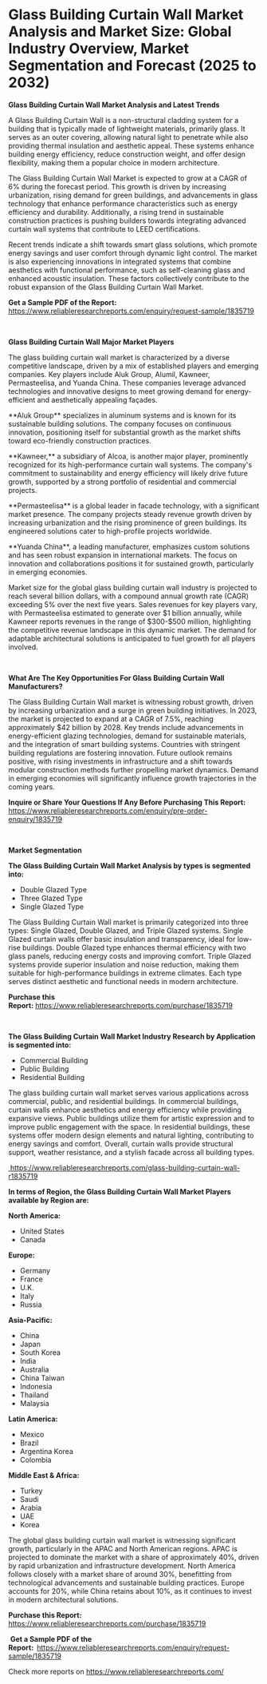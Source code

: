 <p><h1>Glass Building Curtain Wall Market Analysis and Market Size: Global Industry Overview, Market Segmentation and Forecast (2025 to 2032)</h1></p><p><strong>Glass Building Curtain Wall Market Analysis and Latest Trends</strong></p>
<p><p>A Glass Building Curtain Wall is a non-structural cladding system for a building that is typically made of lightweight materials, primarily glass. It serves as an outer covering, allowing natural light to penetrate while also providing thermal insulation and aesthetic appeal. These systems enhance building energy efficiency, reduce construction weight, and offer design flexibility, making them a popular choice in modern architecture.</p><p>The Glass Building Curtain Wall Market is expected to grow at a CAGR of 6% during the forecast period. This growth is driven by increasing urbanization, rising demand for green buildings, and advancements in glass technology that enhance performance characteristics such as energy efficiency and durability. Additionally, a rising trend in sustainable construction practices is pushing builders towards integrating advanced curtain wall systems that contribute to LEED certifications.</p><p>Recent trends indicate a shift towards smart glass solutions, which promote energy savings and user comfort through dynamic light control. The market is also experiencing innovations in integrated systems that combine aesthetics with functional performance, such as self-cleaning glass and enhanced acoustic insulation. These factors collectively contribute to the robust expansion of the Glass Building Curtain Wall Market.</p></p>
<p><strong>Get a Sample PDF of the Report:&nbsp;</strong> <a href="https://www.reliableresearchreports.com/enquiry/request-sample/1835719?utm_campaign=2665&utm_medium=2&utm_source=Github&utm_content=ia&utm_term=26032025&utm_id=glass-building-curtain-wall">https://www.reliableresearchreports.com/enquiry/request-sample/1835719</a></p>
<p>&nbsp;</p>
<p><strong>Glass Building Curtain Wall Major Market Players</strong></p>
<p><p>The glass building curtain wall market is characterized by a diverse competitive landscape, driven by a mix of established players and emerging companies. Key players include Aluk Group, Alumil, Kawneer, Permasteelisa, and Yuanda China. These companies leverage advanced technologies and innovative designs to meet growing demand for energy-efficient and aesthetically appealing façades.</p><p>**Aluk Group** specializes in aluminum systems and is known for its sustainable building solutions. The company focuses on continuous innovation, positioning itself for substantial growth as the market shifts toward eco-friendly construction practices.</p><p>**Kawneer,** a subsidiary of Alcoa, is another major player, prominently recognized for its high-performance curtain wall systems. The company's commitment to sustainability and energy efficiency will likely drive future growth, supported by a strong portfolio of residential and commercial projects.</p><p>**Permasteelisa** is a global leader in facade technology, with a significant market presence. The company projects steady revenue growth driven by increasing urbanization and the rising prominence of green buildings. Its engineered solutions cater to high-profile projects worldwide.</p><p>**Yuanda China**, a leading manufacturer, emphasizes custom solutions and has seen robust expansion in international markets. The focus on innovation and collaborations positions it for sustained growth, particularly in emerging economies.</p><p>Market size for the global glass building curtain wall industry is projected to reach several billion dollars, with a compound annual growth rate (CAGR) exceeding 5% over the next five years. Sales revenues for key players vary, with Permasteelisa estimated to generate over $1 billion annually, while Kawneer reports revenues in the range of $300-$500 million, highlighting the competitive revenue landscape in this dynamic market. The demand for adaptable architectural solutions is anticipated to fuel growth for all players involved.</p></p>
<p>&nbsp;</p>
<p><strong>What Are The Key Opportunities For Glass Building Curtain Wall Manufacturers?</strong></p>
<p><p>The Glass Building Curtain Wall market is witnessing robust growth, driven by increasing urbanization and a surge in green building initiatives. In 2023, the market is projected to expand at a CAGR of 7.5%, reaching approximately $42 billion by 2028. Key trends include advancements in energy-efficient glazing technologies, demand for sustainable materials, and the integration of smart building systems. Countries with stringent building regulations are fostering innovation. Future outlook remains positive, with rising investments in infrastructure and a shift towards modular construction methods further propelling market dynamics. Demand in emerging economies will significantly influence growth trajectories in the coming years.</p></p>
<p><strong>Inquire or Share Your Questions If Any Before Purchasing This Report:</strong> <a href="https://www.reliableresearchreports.com/enquiry/pre-order-enquiry/1835719?utm_campaign=2665&utm_medium=2&utm_source=Github&utm_content=ia&utm_term=26032025&utm_id=glass-building-curtain-wall">https://www.reliableresearchreports.com/enquiry/pre-order-enquiry/1835719</a></p>
<p>&nbsp;</p>
<p><strong>Market Segmentation</strong></p>
<p><strong>The Glass Building Curtain Wall Market Analysis by types is segmented into:</strong></p>
<p><ul><li>Double Glazed Type</li><li>Three Glazed Type</li><li>Single Glazed Type</li></ul></p>
<p><p>The Glass Building Curtain Wall market is primarily categorized into three types: Single Glazed, Double Glazed, and Triple Glazed systems. Single Glazed curtain walls offer basic insulation and transparency, ideal for low-rise buildings. Double Glazed type enhances thermal efficiency with two glass panels, reducing energy costs and improving comfort. Triple Glazed systems provide superior insulation and noise reduction, making them suitable for high-performance buildings in extreme climates. Each type serves distinct aesthetic and functional needs in modern architecture.</p></p>
<p><strong>Purchase this Report:&nbsp;</strong><a href="https://www.reliableresearchreports.com/purchase/1835719?utm_campaign=2665&utm_medium=2&utm_source=Github&utm_content=ia&utm_term=26032025&utm_id=glass-building-curtain-wall">https://www.reliableresearchreports.com/purchase/1835719</a></p>
<p>&nbsp;</p>
<p><strong>The Glass Building Curtain Wall Market Industry Research by Application is segmented into:</strong></p>
<p><ul><li>Commercial Building</li><li>Public Building</li><li>Residential Building</li></ul></p>
<p><p>The glass building curtain wall market serves various applications across commercial, public, and residential buildings. In commercial buildings, curtain walls enhance aesthetics and energy efficiency while providing expansive views. Public buildings utilize them for artistic expression and to improve public engagement with the space. In residential buildings, these systems offer modern design elements and natural lighting, contributing to energy savings and comfort. Overall, curtain walls provide structural support, weather resistance, and a stylish facade across all building types.</p></p>
<p><a href="https://www.reliableresearchreports.com/glass-building-curtain-wall-r1835719?utm_campaign=2665&utm_medium=2&utm_source=Github&utm_content=ia&utm_term=26032025&utm_id=glass-building-curtain-wall">&nbsp;https://www.reliableresearchreports.com/glass-building-curtain-wall-r1835719</a></p>
<p><strong>In terms of Region, the Glass Building Curtain Wall Market Players available by Region are:</strong></p>
<p>
    <p> <strong> North America: </strong>
        <ul>
            <li>United States</li>
            <li>Canada</li>
        </ul>
        </p> 
    <p> <strong> Europe: </strong>
        <ul>
            <li>Germany</li>
            <li>France</li>
            <li>U.K.</li>
            <li>Italy</li>
            <li>Russia</li>
        </ul>
        </p> 
    <p> <strong> Asia-Pacific: </strong>
        <ul>
            <li>China</li>
            <li>Japan</li>
            <li>South Korea</li>
            <li>India</li>
            <li>Australia</li>
            <li>China Taiwan</li>
            <li>Indonesia</li>
            <li>Thailand</li>
            <li>Malaysia</li>
        </ul>
        </p> 
    <p> <strong> Latin America: </strong>
        <ul>
            <li>Mexico</li>
            <li>Brazil</li>
            <li>Argentina Korea</li>
            <li>Colombia</li>
        </ul>
        </p> 
    <p> <strong> Middle East & Africa: </strong>
        <ul>
            <li>Turkey</li>
            <li>Saudi</li>
            <li>Arabia</li>
            <li>UAE</li>
            <li>Korea</li>
        </ul>
    </p>
    </p>
<p><p>The global glass building curtain wall market is witnessing significant growth, particularly in the APAC and North American regions. APAC is projected to dominate the market with a share of approximately 40%, driven by rapid urbanization and infrastructure development. North America follows closely with a market share of around 30%, benefitting from technological advancements and sustainable building practices. Europe accounts for 20%, while China retains about 10%, as it continues to invest in modern architectural solutions.</p></p>
<p><strong>Purchase this Report: </strong><a href="https://www.reliableresearchreports.com/purchase/1835719?utm_campaign=2665&utm_medium=2&utm_source=Github&utm_content=ia&utm_term=26032025&utm_id=glass-building-curtain-wall">https://www.reliableresearchreports.com/purchase/1835719</a></p>
<p>&nbsp;<strong>Get a Sample PDF of the Report:&nbsp;&nbsp;</strong><a href="https://www.reliableresearchreports.com/enquiry/request-sample/1835719?utm_campaign=2665&utm_medium=2&utm_source=Github&utm_content=ia&utm_term=26032025&utm_id=glass-building-curtain-wall">https://www.reliableresearchreports.com/enquiry/request-sample/1835719</a></p>
<p><strong></strong></p>
<p>Check more reports on <a href="https://www.reliableresearchreports.com/?utm_campaign=2665&utm_medium=2&utm_source=Github&utm_content=ia&utm_term=26032025&utm_id=glass-building-curtain-wall">https://www.reliableresearchreports.com/</a></p>